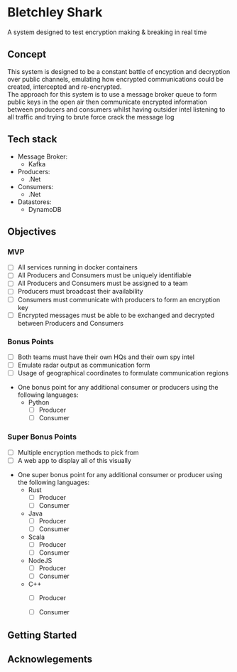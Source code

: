 # Bletchley Shark
A system designed to test encryption making &amp; breaking in real time

## Concept
This system is designed to be a constant battle of encyption and decryption over public channels, emulating how encrypted communications could be created, intercepted and re-encrypted.  
The approach for this system is to use a message broker queue to form public keys in the open air then communicate encrypted information between producers and consumers whilst having outsider intel listening to all traffic and trying to brute force crack the message log 


## Tech stack

- Message Broker: 
    - Kafka
- Producers: 
    - .Net
- Consumers:
    - .Net
- Datastores:
    - DynamoDB


## Objectives

### MVP

- [ ] All services running in docker containers
- [ ] All Producers and Consumers must be uniquely identifiable 
- [ ] All Producers and Consumers must be assigned to a team
- [ ] Producers must broadcast their availability
- [ ] Consumers must communicate with producers to form an encryption key
- [ ] Encrypted messages must be able to be exchanged and decrypted between Producers and Consumers

### Bonus Points
- [ ] Both teams must have their own HQs and their own spy intel
- [ ] Emulate radar output as communication form
- [ ] Usage of geographical coordinates to formulate communication regions
- One bonus point for any additional consumer or producers using the following languages:
    - Python
        - [ ] Producer
        - [ ] Consumer

### Super Bonus Points 
- [ ] Multiple encryption methods to pick from
- [ ] A web app to display all of this visually
- One super bonus point for any additional consumer or producer using the following languages:
    - Rust
        - [ ] Producer
        - [ ] Consumer
    - Java
        - [ ] Producer
        - [ ] Consumer
    - Scala
        - [ ] Producer
        - [ ] Consumer
    - NodeJS
        - [ ] Producer
        - [ ] Consumer
    - C++  
        - [ ] Producer
        - [ ] Consumer
    

## Getting Started



## Acknowlegements


